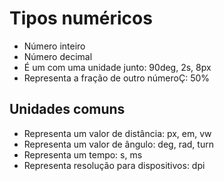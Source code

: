 # Tipos numéricos

* <integer> Número inteiro
* <number>  Número decimal
* <dimension>   É um <number> com uma unidade junto: 90deg, 2s, 8px
* <percentagem> Representa a fração de outro númeroÇ: 50%


## Unidades comuns

* <length>  Representa um valor de distância: px, em, vw
* <angle>   Representa um valor de ângulo: deg, rad, turn
* <time>    Representa um tempo: s, ms
* <resolution>  Representa resolução para dispositivos: dpi